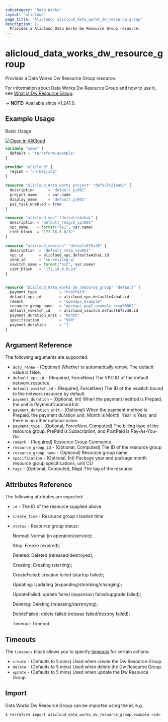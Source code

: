 ```yaml
---
subcategory: "Data Works"
layout: "alicloud"
page_title: "Alicloud: alicloud_data_works_dw_resource_group"
description: |-
  Provides a Alicloud Data Works Dw Resource Group resource.
---
```


# alicloud_data_works_dw_resource_group

Provides a Data Works Dw Resource Group resource.



For information about Data Works Dw Resource Group and how to use it, see [What is Dw Resource Group](https://www.alibabacloud.com/help/en/dataworks/developer-reference/api-dataworks-public-2024-05-18-createresourcegroup).

-> **NOTE:** Available since v1.241.0.

## Example Usage

Basic Usage

<div style="display: block;margin-bottom: 40px;"><div class="oics-button" style="float: right;position: absolute;margin-bottom: 10px;">
  <a href="https://api.aliyun.com/terraform?resource=alicloud_data_works_dw_resource_group&exampleId=290cd452-5b38-fd13-4495-3c3fb1c357b6164a772f&activeTab=example&spm=docs.r.data_works_dw_resource_group.0.290cd4525b&intl_lang=EN_US" target="_blank">
    <img alt="Open in AliCloud" src="https://img.alicdn.com/imgextra/i1/O1CN01hjjqXv1uYUlY56FyX_!!6000000006049-55-tps-254-36.svg" style="max-height: 44px; max-width: 100%;">
  </a>
</div></div>

```terraform
variable "name" {
  default = "terraform-example"
}

provider "alicloud" {
  region = "cn-beijing"
}

resource "alicloud_data_works_project" "defaultZImuCO" {
  description      = "default_pj002"
  project_name     = var.name
  display_name     = "default_pj002"
  pai_task_enabled = true
}

resource "alicloud_vpc" "defaulte4zhaL" {
  description = "default_resgv2_vpc001"
  vpc_name    = format("%s1", var.name)
  cidr_block  = "172.16.0.0/12"
}

resource "alicloud_vswitch" "default675v38" {
  description  = "default_resg_vsw001"
  vpc_id       = alicloud_vpc.defaulte4zhaL.id
  zone_id      = "cn-beijing-g"
  vswitch_name = format("%s2", var.name)
  cidr_block   = "172.16.0.0/24"
}


resource "alicloud_data_works_dw_resource_group" "default" {
  payment_type          = "PostPaid"
  default_vpc_id        = alicloud_vpc.defaulte4zhaL.id
  remark                = "openapi_example"
  resource_group_name   = "openapi_pop2_example_resg00002"
  default_vswitch_id    = alicloud_vswitch.default675v38.id
  payment_duration_unit = "Month"
  specification         = "500"
  payment_duration      = "1"
}
```

## Argument Reference

The following arguments are supported:
* `auto_renew` - (Optional) Whether to automatically renew. The default value is false.
* `default_vpc_id` - (Required, ForceNew) The VPC ID of the default network resource.
* `default_vswitch_id` - (Required, ForceNew) The ID of the vswitch bound to the network resource by default.
* `payment_duration` - (Optional, Int) When the payment method is Prepaid, the unit is PaymentDurationUnit.
* `payment_duration_unit` - (Optional) When the payment method is Prepaid, the payment duration unit, Month is Month, Year is Year, and there is no other optional value.
* `payment_type` - (Optional, ForceNew, Computed) The billing type of the resource group. PrePaid is Subscription, and PostPaid is Pay-As-You-Go.
* `remark` - (Required) Resource Group Comments
* `resource_group_id` - (Optional, Computed) The ID of the resource group
* `resource_group_name` - (Optional) Resource group name
* `specification` - (Optional, Int) Package year and package month resource group specifications, unit CU
* `tags` - (Optional, Computed, Map) The tag of the resource

## Attributes Reference

The following attributes are exported:
* `id` - The ID of the resource supplied above.
* `create_time` - Resource group creation time
* `status` - Resource group status:

  Normal: Normal (in operation/service);

  Stop: Freeze (expired);

  Deleted: Deleted (released/destroyed);

  Creating: Creating (starting);

  CreateFailed: creation failed (startup failed);

  Updating: Updating (expanding/shrinking/changing);

  UpdateFailed: update failed (expansion failed/upgrade failed);

  Deleting: Deleting (releasing/destroying);

  DeleteFailed: delete failed (release failed/destroy failed);

  Timeout: Timeout.

## Timeouts

The `timeouts` block allows you to specify [timeouts](https://developer.hashicorp.com/terraform/language/resources/syntax#operation-timeouts) for certain actions:
* `create` - (Defaults to 5 mins) Used when create the Dw Resource Group.
* `delete` - (Defaults to 5 mins) Used when delete the Dw Resource Group.
* `update` - (Defaults to 5 mins) Used when update the Dw Resource Group.

## Import

Data Works Dw Resource Group can be imported using the id, e.g.

```shell
$ terraform import alicloud_data_works_dw_resource_group.example <id>
```